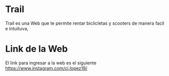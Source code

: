 # Trail

Trail es una Web que te permite rentar biclicletas y scooters de manera facil e intuituva, 

# Link de la Web 

El link para ingresar a la web es el siguiente https://www.instagram.com/cj.lopez19/